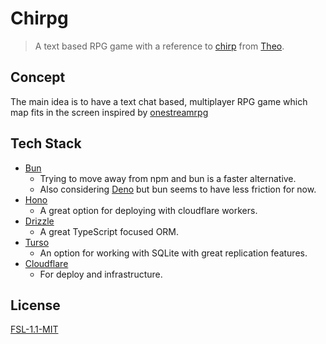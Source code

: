 # Chirpg

> A text based RPG game with a reference to [chirp](https://github.com/t3dotgg/chirp) from [Theo](https://t3.gg).

## Concept

The main idea is to have a text chat based, multiplayer RPG game which map fits
in the screen inspired by [onestreamrpg](https://onestreamrpg.com)

## Tech Stack

- [Bun](https://bun.sh)
  - Trying to move away from npm and bun is a faster alternative.
  - Also considering [Deno](https://deno.com) but bun seems to have less friction for now.
- [Hono](https://hono.dev)
  - A great option for deploying with cloudflare workers.
- [Drizzle](https://drizzle.dev)
  - A great TypeScript focused ORM.
- [Turso](https://turso.tech)
  - An option for working with SQLite with great replication features.
- [Cloudflare](https://cloudflare.com)
  - For deploy and infrastructure.

## License

[FSL-1.1-MIT](./LICENSE)
